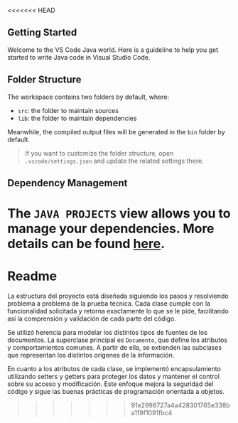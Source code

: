 <<<<<<< HEAD
## Getting Started

Welcome to the VS Code Java world. Here is a guideline to help you get started to write Java code in Visual Studio Code.

## Folder Structure

The workspace contains two folders by default, where:

- `src`: the folder to maintain sources
- `lib`: the folder to maintain dependencies

Meanwhile, the compiled output files will be generated in the `bin` folder by default.

> If you want to customize the folder structure, open `.vscode/settings.json` and update the related settings there.

## Dependency Management

The `JAVA PROJECTS` view allows you to manage your dependencies. More details can be found [here](https://github.com/microsoft/vscode-java-dependency#manage-dependencies).
=======
# Readme

La estructura del proyecto está diseñada siguiendo los pasos y resolviendo problema a problema de la prueba técnica. Cada clase cumple con la funcionalidad solicitada y retorna exactamente lo que se le pide, facilitando así la comprensión y validación de cada parte del código.

Se utilizó herencia para modelar los distintos tipos de fuentes de los documentos. La superclase principal es `Documento`, que define los atributos y comportamientos comunes. A partir de ella, se extienden las subclases que representan los distintos orígenes de la información.

En cuanto a los atributos de cada clase, se implementó encapsulamiento utilizando setters y getters para proteger los datos y mantener el control sobre su acceso y modificación. Este enfoque mejora la seguridad del código y sigue las buenas prácticas de programación orientada a objetos.
>>>>>>> 91e2998727a4a428301765e338ba119f1091fbc4
